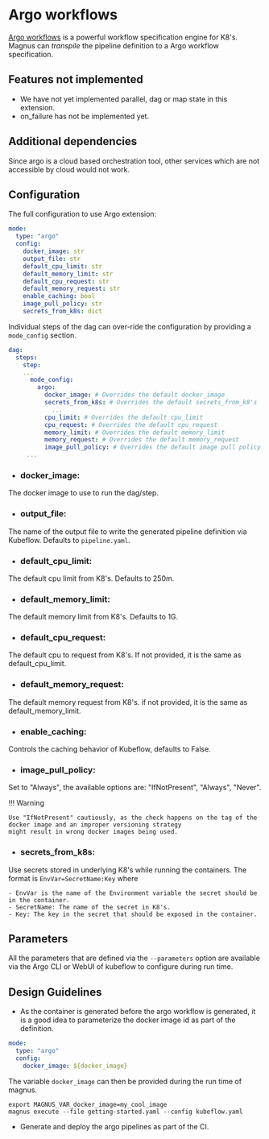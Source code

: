 # Argo workflows

[Argo workflows](https://argoproj.github.io/argo-workflows/) is a powerful workflow specification engine for K8's.
Magnus can *transpile* the pipeline definition to a Argo workflow specification.

## Features not implemented

- We have not yet implemented parallel, dag or map state in this extension.
- on_failure has not be implemented yet.


## Additional dependencies

Since argo is a cloud based orchestration tool, other services which are not accessible by cloud would not work.

## Configuration

The full configuration to use Argo extension:

```yaml
mode:
  type: "argo"
  config:
    docker_image: str
    output_file: str
    default_cpu_limit: str
    default_memory_limit: str
    default_cpu_request: str
    default_memory_request: str
    enable_caching: bool
    image_pull_policy: str
    secrets_from_k8s: dict
```

Individual steps of the dag can over-ride the configuration by providing a ```mode_config``` section.

```yaml
dag:
  steps:
    step:
    ...
      mode_config:
        argo:
          docker_image: # Overrides the default docker_image
          secrets_from_k8s: # Overrides the default secrets_from_k8's
            ...
          cpu_limit: # Overrides the default cpu_limit
          cpu_request: # Overrides the default cpu_request
          memory_limit: # Overrides the default memory_limit
          memory_request: # Overrides the default memory_request
          image_pull_policy: # Overrides the default image pull policy
     ...
```

- ### docker_image:

The docker image to use to run the dag/step.

- ### output_file:

The name of the output file to write the generated pipeline definition via Kubeflow.
Defaults to ```pipeline.yaml```.

- ### default_cpu_limit:

The default cpu limit from K8's. Defaults to 250m.

- ### default_memory_limit:

The default memory limit from K8's. Defaults to 1G.

- ### default_cpu_request:

The default cpu to request from K8's. If not provided, it is the same as default_cpu_limit.

- ### default_memory_request:

The default memory request from K8's. if not provided, it is the same as default_memory_limit.

- ### enable_caching:

Controls the caching behavior of Kubeflow, defaults to False.

- ### image_pull_policy:

Set to "Always", the available options are: "IfNotPresent", "Always", "Never".


!!! Warning

    Use "IfNotPresent" cautiously, as the check happens on the tag of the docker image and an improper versioning strategy
    might result in wrong docker images being used.

- ### secrets_from_k8s:

Use secrets stored in underlying K8's while running the containers.
The format is ```EnvVar=SecretName:Key``` where

    - EnvVar is the name of the Environment variable the secret should be in the container.
    - SecretName: The name of the secret in K8's.
    - Key: The key in the secret that should be exposed in the container.


## Parameters

All the parameters that are defined via the ```--parameters``` option are available via the Argo CLI or WebUI of
kubeflow to configure during run time.

## Design Guidelines

- As the container is generated before the argo workflow is generated, it is a good idea to parameterize the docker
image id as part of the definition.

```yaml
mode:
  type: "argo"
  config:
    docker_image: ${docker_image}

```

The variable ```docker_image``` can then be provided during the run time of magnus.

```shell
export MAGNUS_VAR_docker_image=my_cool_image
magnus execute --file getting-started.yaml --config kubeflow.yaml
```

- Generate and deploy the argo pipelines as part of the CI.
